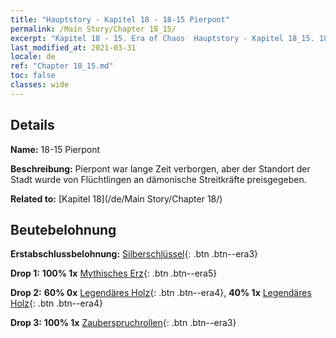 ```yaml
---
title: "Hauptstory - Kapitel 18 - 18-15 Pierpont"
permalink: /Main Story/Chapter 18_15/
excerpt: "Kapitel 18 - 15. Era of Chaos  Hauptstory - Kapitel 18_15. 18-15 Pierpont"
last_modified_at: 2021-03-31
locale: de
ref: "Chapter 18_15.md"
toc: false
classes: wide
---
```


## Details

 **Name:** 18-15 Pierpont

 **Beschreibung:** Pierpont war lange Zeit verborgen, aber der Standort der Stadt wurde von Flüchtlingen an dämonische Streitkräfte preisgegeben.

 **Related to:** [Kapitel 18](/de/Main Story/Chapter 18/)

## Beutebelohnung

 **Erstabschlussbelohnung:** [Silberschlüssel](/de/Items/con_693/){: .btn .btn--era3}

 **Drop 1:** **100% 1x** [Mythisches Erz](/de/Items/mat_61/){: .btn .btn--era5}

 **Drop 2:** **60% 0x** [Legendäres Holz](/de/Items/mat_55/){: .btn .btn--era4}, **40% 1x** [Legendäres Holz](/de/Items/mat_55/){: .btn .btn--era4}

 **Drop 3:** **100% 1x** [Zauberspruchrollen](/de/Items/con_694/){: .btn .btn--era3}

